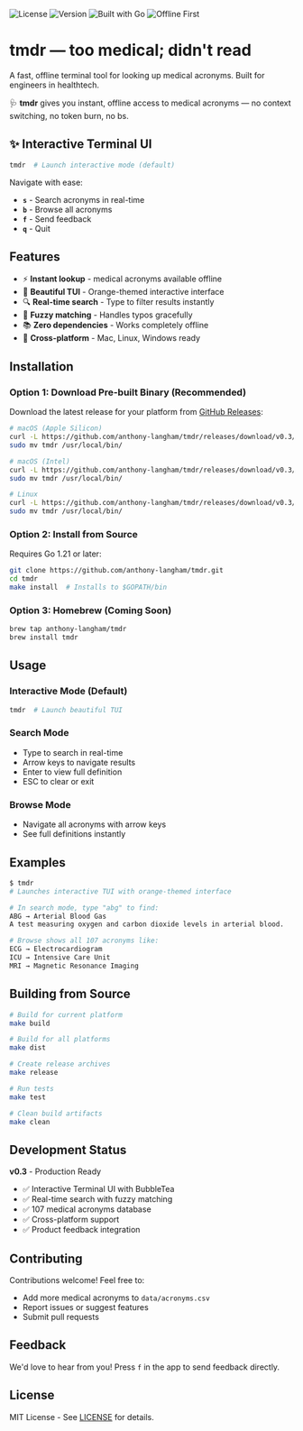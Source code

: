 ![License](https://img.shields.io/badge/license-MIT-blue)
![Version](https://img.shields.io/badge/version-v0.3-orange)
![Built with Go](https://img.shields.io/badge/built%20with-Go-informational)
![Offline First](https://img.shields.io/badge/offline-first-success)

# tmdr — too medical; didn't read

A fast, offline terminal tool for looking up medical acronyms. Built for engineers in healthtech.

🩺 **tmdr** gives you instant, offline access to medical acronyms — no context switching, no token burn, no bs.

## ✨ Interactive Terminal UI

```bash
tmdr  # Launch interactive mode (default)
```

Navigate with ease:
- **`s`** - Search acronyms in real-time
- **`b`** - Browse all acronyms
- **`f`** - Send feedback
- **`q`** - Quit

## Features

- ⚡ **Instant lookup** - medical acronyms available offline
- 🎨 **Beautiful TUI** - Orange-themed interactive interface
- 🔍 **Real-time search** - Type to filter results instantly
- 🎯 **Fuzzy matching** - Handles typos gracefully
- 📚 **Zero dependencies** - Works completely offline
- 🚀 **Cross-platform** - Mac, Linux, Windows ready

## Installation

### Option 1: Download Pre-built Binary (Recommended)

Download the latest release for your platform from [GitHub Releases](https://github.com/anthony-langham/tmdr/releases):

```bash
# macOS (Apple Silicon)
curl -L https://github.com/anthony-langham/tmdr/releases/download/v0.3/tmdr-v0.3-darwin-arm64.tar.gz | tar xz
sudo mv tmdr /usr/local/bin/

# macOS (Intel)
curl -L https://github.com/anthony-langham/tmdr/releases/download/v0.3/tmdr-v0.3-darwin-amd64.tar.gz | tar xz
sudo mv tmdr /usr/local/bin/

# Linux
curl -L https://github.com/anthony-langham/tmdr/releases/download/v0.3/tmdr-v0.3-linux-amd64.tar.gz | tar xz
sudo mv tmdr /usr/local/bin/
```

### Option 2: Install from Source

Requires Go 1.21 or later:

```bash
git clone https://github.com/anthony-langham/tmdr.git
cd tmdr
make install  # Installs to $GOPATH/bin
```

### Option 3: Homebrew (Coming Soon)

```bash
brew tap anthony-langham/tmdr
brew install tmdr
```

## Usage

### Interactive Mode (Default)

```bash
tmdr  # Launch beautiful TUI
```

### Search Mode
- Type to search in real-time
- Arrow keys to navigate results
- Enter to view full definition
- ESC to clear or exit

### Browse Mode
- Navigate all acronyms with arrow keys
- See full definitions instantly

## Examples

```bash
$ tmdr
# Launches interactive TUI with orange-themed interface

# In search mode, type "abg" to find:
ABG → Arterial Blood Gas
A test measuring oxygen and carbon dioxide levels in arterial blood.

# Browse shows all 107 acronyms like:
ECG → Electrocardiogram
ICU → Intensive Care Unit
MRI → Magnetic Resonance Imaging
```

## Building from Source

```bash
# Build for current platform
make build

# Build for all platforms
make dist

# Create release archives
make release

# Run tests
make test

# Clean build artifacts
make clean
```

## Development Status

**v0.3** - Production Ready
- ✅ Interactive Terminal UI with BubbleTea
- ✅ Real-time search with fuzzy matching
- ✅ 107 medical acronyms database
- ✅ Cross-platform support
- ✅ Product feedback integration

## Contributing

Contributions welcome! Feel free to:
- Add more medical acronyms to `data/acronyms.csv`
- Report issues or suggest features
- Submit pull requests

## Feedback

We'd love to hear from you! Press `f` in the app to send feedback directly.

## License

MIT License - See [LICENSE](LICENSE) for details.

